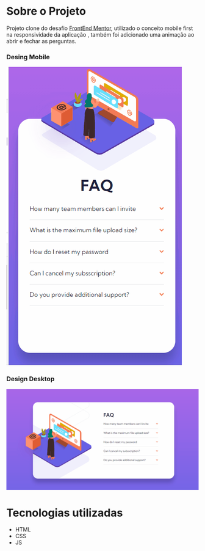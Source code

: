 # Sobre o Projeto
Projeto clone do desafio [FrontEnd Mentor](https://www.frontendmentor.io/challenges/faq-accordion-card-XlyjD0Oam), utilizado o conceito mobile first na responsividade da aplicação
, também foi adicionado uma animação ao abrir e fechar as perguntas.

### Desing Mobile
![](https://github.com/cloviswrodrigues/faq_accordion_card/blob/c89859a5f5072826c9a2c93be19023bb7e9abe7d/frontend/assets/design_mobile.gif)

### Design Desktop
![](https://github.com/cloviswrodrigues/faq_accordion_card/blob/c89859a5f5072826c9a2c93be19023bb7e9abe7d/frontend/assets/design_desktop.gif)

# Tecnologias utilizadas
* HTML
* CSS
* JS
